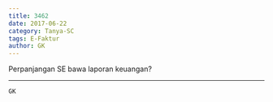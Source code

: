 ```yaml
---
title: 3462
date: 2017-06-22
category: Tanya-SC
tags: E-Faktur
author: GK
---
```


Perpanjangan SE bawa laporan keuangan?

---



`GK`
